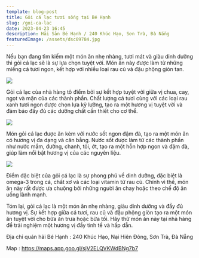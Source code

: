 ```yaml
---
template: blog-post
title: Gỏi cá lạc tươi sống tại Bé Hạnh
slug: /goi-ca-lac
date: 2023-04-23 16:45
description: Hải Sản Bé Hạnh / 240 Khúc Hạo, Sơn Trà, Đà Nẵng
featuredImage: /assets/dsc09784.jpg
---
```

Nếu bạn đang tìm kiếm một món ăn nhẹ nhàng, tươi mát và giàu dinh dưỡng thì gỏi cá lạc sẽ là sự lựa chọn tuyệt vời. Món ăn này được làm từ những miếng cá tươi ngon, kết hợp với nhiều loại rau củ và đậu phộng giòn tan.

![](/assets/dsc09788.jpg)

Gỏi cá lạc của nhà hàng tô điểm bởi sự kết hợp tuyệt vời giữa vị chua, cay, ngọt và mặn của các thành phần. Chất lượng cá tươi cùng với các loại rau xanh tươi ngon được chọn lựa kỹ lưỡng, tạo ra một hương vị tuyệt vời và đảm bảo đầy đủ các dưỡng chất cần thiết cho cơ thể.

![](/assets/dsc09790.jpg)

Món gỏi cá lạc được ăn kèm với nước sốt ngon đậm đà, tạo ra một món ăn có hương vị đa dạng và cân bằng. Nước sốt được làm từ các thành phần như nước mắm, đường, chanh, tỏi, ớt, tạo ra một hỗn hợp ngon và đậm đà, giúp làm nổi bật hương vị của các nguyên liệu.

![](/assets/dsc09791.jpg)

Điểm đặc biệt của gỏi cá lạc là sự phong phú về dinh dưỡng, đặc biệt là omega-3 trong cá, chất xơ và các loại vitamin từ rau củ. Chính vì thế, món ăn này rất được ưa chuộng bởi những người ăn chay hoặc theo chế độ ăn uống lành mạnh.

Tóm lại, gỏi cá lạc là một món ăn nhẹ nhàng, giàu dinh dưỡng và đầy đủ hương vị. Sự kết hợp giữa cá tươi, rau củ và đậu phộng giòn tạo ra một món ăn tuyệt vời cho bữa ăn trưa hoặc bữa tối. Hãy thử món ăn này tại nhà hàng để trải nghiệm một hương vị đầy tinh tế và hấp dẫn.

Địa chỉ quán hải Bé Hạnh : 240 Khúc Hạo, Nại Hiên Đông, Sơn Trà, Đà Nẵng

M﻿ap : https://maps.app.goo.gl/sjV2ELQVKWdBNg7b7